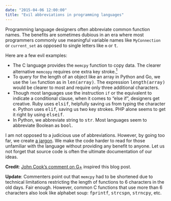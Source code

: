 ```yaml
---
date: "2015-04-06 12:00:00"
title: "Evil abbreviations in programming languages"
---
```




Programming language designers often abbreviate common function names. The benefits are sometimes dubious in an era where most programmers commonly use meaningful variable names like `MyConnection` or `current_set` as opposed to single letters like `m` or <tt>t</tt>.

Here are a few evil examples:

- The C language provides the `memcpy` function to copy data. The clearer alternative `memcopy` requires one extra key stroke.<a href="#memcpy"><sup>1</sup></a> 
- To query for the length of an object like an array in Python and Go, we use the `len` function as in <tt>len(array)</tt>. The expression <tt>length(array)</tt> would be clearer to most and require only three additional characters. 
- Though most languages use the instruction `if` or the equivalent to indicate a conditional clause, when it comes to &ldquo;else if&rdquo;, designers get creative. Ruby uses <tt>elsif</tt>, helpfully saving us from typing the character <tt>e</tt>. Python uses <tt>elif</tt>, saving us two key strokes. PHP alone seems to get it right by using <tt>elseif</tt>. 
- In Python, we abbreviate string to <tt>str</tt>. Most languages seem to abbreviate Boolean as <tt>bool</tt>. 


I am not opposed to a judicious use of abbreviations. However, by going too far, we create [a jargon](https://en.wikipedia.org/wiki/Jargon). We make the code harder to read for those unfamiliar with the language without providing any benefit to anyone. Let us not forget that source code is often the ultimate documentation of our ideas.

__Credit__: [John Cook&rsquo;s comment on G+](https://plus.google.com/+JohnCook/posts/UG1rGxhFqHh) inspired this blog post.

__<a id="memcpy">Update</a>__: Commenters point out that `memcpy` had to be shortened due to technical limitations restricting the length of functions to 6 characters in the old days. Fair enough. However, common C functions that use more than 6 characters also look like alphabet soup: <tt>fprintf</tt>, <tt>strcspn</tt>, <tt>strncpy</tt>, etc.

